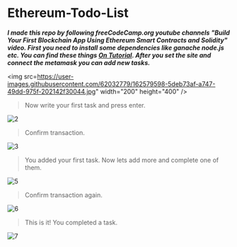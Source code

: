 # Ethereum-Todo-List
***I made this repo by following freeCodeCamp.org youtube channels "Build Your First Blockchain App Using Ethereum Smart Contracts and Solidity" video.
First you need to install some dependencies like ganache node.js etc. You can find these things [On Tutorial](https://www.youtube.com/watch?v=coQ5dg8wM2o). After you set the site and connect the metamask you can add new tasks.***

<img src=https://user-images.githubusercontent.com/62032779/162579598-5deb73af-a747-49dd-975f-202142f30044.jpg" width="200" height="400" />

>Now write your first task and press enter.

![2](https://user-images.githubusercontent.com/62032779/162579622-74b4b360-a8d0-4471-b354-070df8b19c31.jpg)

>Confirm transaction.

![3](https://user-images.githubusercontent.com/62032779/162579667-6590529d-57e2-49ee-8c9b-4b89144e22ae.jpg)

>You added your first task. Now lets add more and complete one of them.

![5](https://user-images.githubusercontent.com/62032779/162579686-6657c2e4-b10b-4ba1-b914-39ab15f6a28d.jpg )

>Confirm transaction again.

![6](https://user-images.githubusercontent.com/62032779/162579701-e3c86e2a-4580-4496-be1f-c52219452040.jpg)

>This is it! You completed a task.

![7](https://user-images.githubusercontent.com/62032779/162579717-c2e27bfb-a491-4909-9361-4837b105ff29.jpg )
